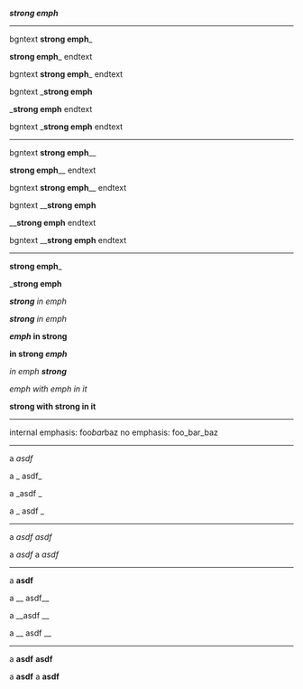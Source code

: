 ﻿___strong emph___

 ---

bgntext __strong emph___

__strong emph___ endtext

bgntext __strong emph___ endtext

bgntext ___strong emph__

___strong emph__ endtext

bgntext ___strong emph__ endtext

---

bgntext __strong emph____

__strong emph____ endtext

bgntext __strong emph____ endtext

bgntext ____strong emph__

____strong emph__ endtext

bgntext ____strong emph__ endtext

---

__strong emph___

___strong emph__

___strong__ in emph_

___strong__ in _emph__

___emph_ in strong__

__in strong _emph___

_in emph __strong___

_emph _with emph_ in it_

__strong __with strong__ in it__

---

internal emphasis: foo*bar*baz
no emphasis: foo_bar_baz

---

a _asdf_

a _ asdf_

a _asdf _

a _ asdf _

---

a _asdf_ _asdf_

a _asdf_ a _asdf_

---

a __asdf__

a __ asdf__

a __asdf __

a __ asdf __

---

a __asdf__ __asdf__

a __asdf__ a __asdf__
